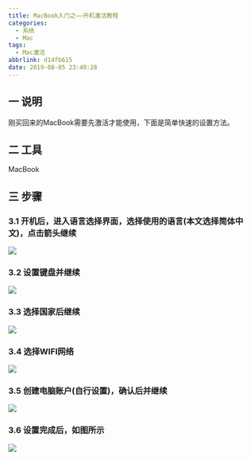```yaml
---
title: MacBook入门之——开机激活教程
categories:
  - 系统
  - Mac
tags:
  - Mac激活
abbrlink: d14fb615
date: 2019-08-05 23:49:28
---
```

## 一 说明

刚买回来的MacBook需要先激活才能使用，下面是简单快速的设置方法。

<!--more-->
## 二 工具

MacBook

## 三 步骤

### 3.1 开机后，进入语言选择界面，选择使用的语言(本文选择简体中文)，点击箭头继续

![][1]
### 3.2 设置键盘并继续
![][2]
### 3.3 选择国家后继续
![][3]
### 3.4 选择WIFI网络
![][4]
### 3.5 创建电脑账户(自行设置)，确认后并继续
![][5]
### 3.6 设置完成后，如图所示
![][6]




[1]: https://fastly.jsdelivr.net/gh/PGzxc/CDN@master/blog-image/mac-active-language.png
[2]: https://fastly.jsdelivr.net/gh/PGzxc/CDN@master/blog-image/mac-active-keyboard.png
[3]: https://fastly.jsdelivr.net/gh/PGzxc/CDN@master/blog-image/mac-active-country.png
[4]: https://fastly.jsdelivr.net/gh/PGzxc/CDN@master/blog-image/mac-active-network.png
[5]: https://fastly.jsdelivr.net/gh/PGzxc/CDN@master/blog-image/mac-active-account.png
[6]: https://fastly.jsdelivr.net/gh/PGzxc/CDN@master/blog-image/mac-active-finish.png

